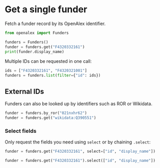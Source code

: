 # Get a single funder

Fetch a funder record by its OpenAlex identifier.

```python
from openalex import Funders

funders = Funders()
funder = funders.get("F4320332161")
print(funder.display_name)
```

Multiple IDs can be requested in one call:

```python
ids = ["F4320332161", "F4320321001"]
funders = funders.list(filter={"id": ids})
```

## External IDs

Funders can also be looked up by identifiers such as ROR or Wikidata.

```python
funder = funders.by_ror("021nxhr62")
funder = funders.get("wikidata:Q390551")
```

### Select fields

Only request the fields you need using `select` or by chaining `.select`:

```python
funder = funders.get("F4320332161", select=["id", "display_name"])

funder = funders.get("F4320332161").select(["id", "display_name"])
```

